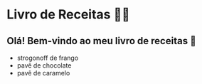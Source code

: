 # Livro de Receitas :man_cook:

## Olá! Bem-vindo ao meu livro de receitas :walking:

- strogonoff de frango
- pavê de chocolate
- pavê de caramelo